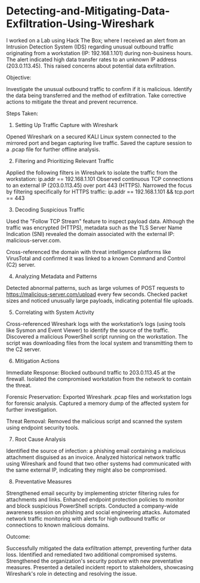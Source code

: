 # Detecting-and-Mitigating-Data-Exfiltration-Using-Wireshark

I worked on a Lab using Hack The Box; where I received an alert from an Intrusion Detection System (IDS) regarding unusual outbound traffic originating from a workstation (IP: 192.168.1.101) during non-business hours. The alert indicated high data transfer rates to an unknown IP address (203.0.113.45). This raised concerns about potential data exfiltration.

Objective:

Investigate the unusual outbound traffic to confirm if it is malicious.
Identify the data being transferred and the method of exfiltration.
Take corrective actions to mitigate the threat and prevent recurrence.


Steps Taken:

1. Setting Up Traffic Capture with Wireshark

Opened Wireshark on a secured KALI Linux system connected to the mirrored port and began capturing live traffic.
Saved the capture session to a .pcap file for further offline analysis.

2. Filtering and Prioritizing Relevant Traffic

Applied the following filters in Wireshark to isolate the traffic from the workstation: ip.addr == 192.168.1.101
Observed continuous TCP connections to an external IP (203.0.113.45) over port 443 (HTTPS).
Narrowed the focus by filtering specifically for HTTPS traffic: ip.addr == 192.168.1.101 && tcp.port == 443

3. Decoding Suspicious Traffic

Used the "Follow TCP Stream" feature to inspect payload data. Although the traffic was encrypted (HTTPS), metadata such as the TLS Server Name Indication (SNI) revealed the domain associated with the external IP: malicious-server.com.

Cross-referenced the domain with threat intelligence platforms like VirusTotal and confirmed it was linked to a known Command and Control (C2) server.

4. Analyzing Metadata and Patterns

Detected abnormal patterns, such as large volumes of POST requests to https://malicious-server.com/upload every few seconds.
Checked packet sizes and noticed unusually large payloads, indicating potential file uploads.


5. Correlating with System Activity

Cross-referenced Wireshark logs with the workstation’s logs (using tools like Sysmon and Event Viewer) to identify the source of the traffic.
Discovered a malicious PowerShell script running on the workstation. The script was downloading files from the local system and transmitting them to the C2 server.

6. Mitigation Actions

Immediate Response:
Blocked outbound traffic to 203.0.113.45 at the firewall.
Isolated the compromised workstation from the network to contain the threat.

Forensic Preservation:
Exported Wireshark .pcap files and workstation logs for forensic analysis.
Captured a memory dump of the affected system for further investigation.

Threat Removal:
Removed the malicious script and scanned the system using endpoint security tools.

7. Root Cause Analysis

Identified the source of infection: a phishing email containing a malicious attachment disguised as an invoice.
Analyzed historical network traffic using Wireshark and found that two other systems had communicated with the same external IP, indicating they might also be compromised.

8. Preventative Measures

Strengthened email security by implementing stricter filtering rules for attachments and links.
Enhanced endpoint protection policies to monitor and block suspicious PowerShell scripts.
Conducted a company-wide awareness session on phishing and social engineering attacks.
Automated network traffic monitoring with alerts for high outbound traffic or connections to known malicious domains.

Outcome:

Successfully mitigated the data exfiltration attempt, preventing further data loss.
Identified and remediated two additional compromised systems.
Strengthened the organization's security posture with new preventative measures.
Presented a detailed incident report to stakeholders, showcasing Wireshark's role in detecting and resolving the issue.
